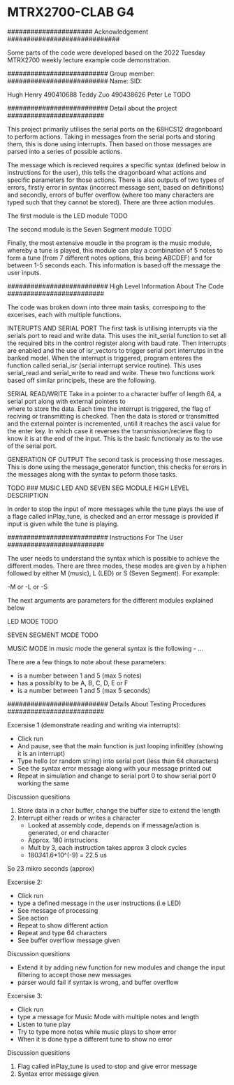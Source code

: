 # MTRX2700-CLAB G4

###################### Acknowledgement ############################# 
 
Some parts of the code were developed based on the 2022 Tuesday 
MTRX2700 weekly lecture example code demonstration. 

##########################  Group member: ########################## 
Name:		 SID:

Hugh Henry       490410688
Teddy Zuo	 490438626 
Peter Le	 TODO

##########################  Detail about the project #########################

This project primarily utilises the serial ports on the 68HCS12 dragonboard to
perform actions. Taking in messages from the serial ports and storing them, this is
done using interrupts. Then based on those messages are parsed into a series of 
possible actions.

The message which is recieved requires a specific syntax (defined below in instructions
for the user), this tells the dragonboard what actions and specific parameters for those actions.
There is also outputs of two types of errors, firstly error in syntax (incorrect message 
sent, based on definitions) and secondly, errors of buffer overflow (where too many characters
are typed such that they cannot be stored). There are three action modules.

The first module is the LED module
TODO

The second module is the Seven Segment module
TODO

Finally, the most extensive moudle in the program is the music module, whereby a tune 
is played, this module can play a combination of 5 notes to form a tune (from 7 different
notes options, this being ABCDEF) and for between 1-5 seconds each. This information
is based off the message the user inputs.

##########################  High Level Information About The Code #########################

The code was broken down into three main tasks, correspoing to the excerises, each with 
multiple functions.

INTERUPTS AND SERIAL PORT
The first task is utilising interrupts via the serials port to read and write data. 
This uses the init_serial function to set all the required bits in the control register
along with baud rate. Then interrupts are enabled and the use of isr_vectors to trigger 
serial port interrutps in the banked model. When the interrupt is triggered, program enteres
the function called serial_isr (serial interrupt service routine). This uses serial_read and
serial_write to read and write. These two functions work based off similar principels, these are
the following.

SERIAL READ/WRITE
Take in a pointer to a character buffer of length 64, a serial port along with external pointers to  
where to store the data. Each time the interrupt is triggered, the flag of reciving or transmitting
is checked. Then the data is stored or transmitted and the external pointer is incremented, untill 
it reaches the ascii value for the enter key. In which case it reverses the transmission/recieve flag
to know it is at the end of the input. This is the basic functionaly as to the use of the serial port.

GENERATION OF OUTPUT
The second task is processing those messages. This is done using the message_generator function,
this checks for errors in the messages along with the syntax to peform those tasks.

TODO ### MUSIC LED AND SEVEN SEG MODULE HIGH LEVEL DESCRIPTION


In order to stop the input of more messages while the tune plays the use of a flage called inPlay_tune,
is checked and an error message is provided if input is given while the tune is playing.


##########################  Instructions For The User #########################

The user needs to understand the syntax which is possible to achieve the different modes.
There are three modes, these modes are given by a hiphen followed by either M (music),
L (LED) or S (Seven Segment). For example:

-M or -L or -S

The next arguments are parameters for the different modules explained below

LED MODE
TODO

SEVEN SEGMENT MODE
TODO

MUSIC MODE
In music mode the general syntax is the following
-<module> <number of notes> <note1> <length of note1 in seconds> <note2> ...<note5> <length of note5 in seconds> 

There are a few things to note about these parameters:
- <number of notes> is a number between 1 and 5 (max 5 notes)
- <noteN> has a possiblity to be A, B, C, D, E or F
- <length of note1 in seconds> is a number between 1 and 5 (max 5 seconds)


##########################  Details About Testing Procedures #########################

Excersise 1 (demonstrate reading and writing via interrupts):
- Click run
- And pause, see that the main function is just looping infinitley (showing it is an interrupt)
- Type hello (or random string) into serial port (less than 64 characters)
- See the syntax error message along with your message printed out
- Repeat in simulation and change to serial port 0 to show serial port 0 working the same

Discussion quesitions
1. Store data in a char buffer, change the buffer size to extend the length
2. Interrupt either reads or writes a character
	- Looked at assembly code, depends on if message/action is generated, or end character
	- Approx. 180 intstrucions
	- Mult by 3, each instruction takes approx 3 clock cycles
	- 180*3*41.6*10^(-9) = 22.5 us
	
So 23 mikro seconds (approx)

Excersise 2:
- Click run
- type a defined message in the user instructions (i.e LED)
- See message of processing 
- See action 
- Repeat to show different action
- Repeat and type 64 characters
- See buffer overflow message given

Discussion quesitions
- Extend it by adding new function for new modules and change the input filtering to 
accept those new messages
- parser would fail if syntax is wrong, and buffer overflow

Excersise 3:
- Click run
- type a message for Music Mode with multiple notes and length
- Listen to tune play
- Try to type more notes while music plays to show error 
- When it is done type a different tune to show no error

Discussion quesitions
1. Flag called inPlay_tune is used to stop and give error message
2. Syntax error message given
